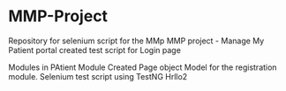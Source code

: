 # MMP-Project
Repository for selenium script for the MMp 
MMP project  - Manage My Patient portal
created test script for Login page

Modules in PAtient Module
Created Page object Model for the registration module.
Selenium test script using TestNG
Hrllo2




